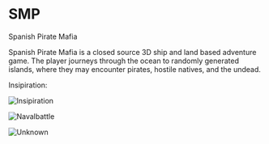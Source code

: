 SMP
===

Spanish Pirate Mafia


Spanish Pirate Mafia is a closed source 3D ship and land based adventure game. The player journeys through the ocean to randomly generated islands, where they may encounter pirates, hostile natives, and the undead.


Insipiration:

![Insipiration](http://g-ecx.images-amazon.com/images/G/01/videogames/detail-page/tropico.04.06.lg.jpg)

![Navalbattle](https://dl.dropbox.com/u/11164236/navalbattle/nb0.5_04.png)

![Unknown](http://www.blogcdn.com/massively.joystiq.com/media/2009/01/os376_war_425.jpg)
